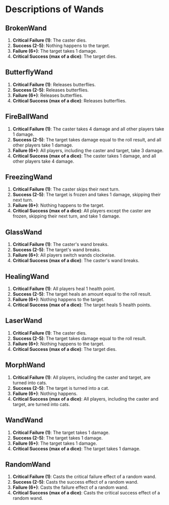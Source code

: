 # Descriptions of Wands

## BrokenWand

1. **Critical Failure (1)**: The caster dies.
2. **Success (2-5)**: Nothing happens to the target.
3. **Failure (6+)**: The target takes 1 damage.
4. **Critical Success (max of a dice)**: The target dies.

## ButterflyWand

1. **Critical Failure (1)**: Releases butterflies.
2. **Success (2-5)**: Releases butterflies.
3. **Failure (6+)**: Releases butterflies.
4. **Critical Success (max of a dice)**: Releases butterflies.

## FireBallWand

1. **Critical Failure (1)**: The caster takes 4 damage and all other players take 1 damage.
2. **Success (2-5)**: The target takes damage equal to the roll result, and all other players take 1 damage.
3. **Failure (6+)**: All players, including the caster and target, take 3 damage.
4. **Critical Success (max of a dice)**: The caster takes 1 damage, and all other players take 4 damage.

## FreezingWand

1. **Critical Failure (1)**: The caster skips their next turn.
2. **Success (2-5)**: The target is frozen and takes 1 damage, skipping their next turn.
3. **Failure (6+)**: Nothing happens to the target.
4. **Critical Success (max of a dice)**: All players except the caster are frozen, skipping their next turn, and take 1 damage.

## GlassWand

1. **Critical Failure (1)**: The caster's wand breaks.
2. **Success (2-5)**: The target's wand breaks.
3. **Failure (6+)**: All players switch wands clockwise.
4. **Critical Success (max of a dice)**: The caster's wand breaks.

## HealingWand

1. **Critical Failure (1)**: All players heal 1 health point.
2. **Success (2-5)**: The target heals an amount equal to the roll result.
3. **Failure (6+)**: Nothing happens to the target.
4. **Critical Success (max of a dice)**: The target heals 5 health points.

## LaserWand

1. **Critical Failure (1)**: The caster dies.
2. **Success (2-5)**: The target takes damage equal to the roll result.
3. **Failure (6+)**: Nothing happens to the target.
4. **Critical Success (max of a dice)**: The target dies.

## MorphWand

1. **Critical Failure (1)**: All players, including the caster and target, are turned into cats.
2. **Success (2-5)**: The target is turned into a cat.
3. **Failure (6+)**: Nothing happens.
4. **Critical Success (max of a dice)**: All players, including the caster and target, are turned into cats.

## WandWand

1. **Critical Failure (1)**: The target takes 1 damage.
2. **Success (2-5)**: The target takes 1 damage.
3. **Failure (6+)**: The target takes 1 damage.
4. **Critical Success (max of a dice)**: The target takes 1 damage.

## RandomWand

1. **Critical Failure (1)**: Casts the critical failure effect of a random wand.
2. **Success (2-5)**: Casts the success effect of a random wand.
3. **Failure (6+)**: Casts the failure effect of a random wand.
4. **Critical Success (max of a dice)**: Casts the critical success effect of a random wand.